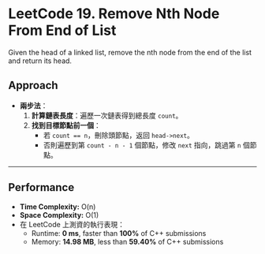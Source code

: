 # LeetCode 19. Remove Nth Node From End of List
Given the head of a linked list, remove the nth node from the end of the list and return its head.

## Approach
- **兩步法**：
  1. **計算鏈表長度**：遍歷一次鏈表得到總長度 `count`。
  2. **找到目標節點前一個**：
     - 若 `count == n`，刪除頭節點，返回 `head->next`。
     - 否則遍歷到第 `count - n - 1` 個節點，修改 `next` 指向，跳過第 `n` 個節點。

---

## Performance
- **Time Complexity:** O(n)  
- **Space Complexity:** O(1)  
- 在 LeetCode 上測資的執行表現：  
  - Runtime: **0 ms**, faster than **100%** of C++ submissions  
  - Memory: **14.98 MB**, less than **59.40%** of C++ submissions  
